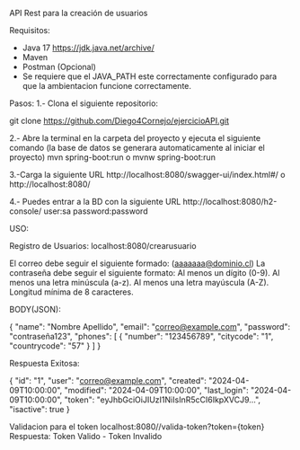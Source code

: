 API Rest para la creación de usuarios

Requisitos:
- Java 17 https://jdk.java.net/archive/
- Maven 
- Postman (Opcional)
- Se requiere que el JAVA_PATH este correctamente configurado para que la ambientacion funcione correctamente.

Pasos:
1.- Clona el siguiente repositorio:

git clone https://github.com/Diego4Cornejo/ejercicioAPI.git

2.- Abre la terminal en la carpeta del proyecto y ejecuta el siguiente comando (la base de datos se generara automaticamente al iniciar el proyecto)
mvn spring-boot:run
o
mvnw spring-boot:run


3.-Carga la siguiente URL 
http://localhost:8080/swagger-ui/index.html#/
o
http://localhost:8080/

4.- Puedes entrar a la BD con la siguiente URL 
http://localhost:8080/h2-console/
user:sa
password:password

USO:

Registro de Usuarios:
localhost:8080/crearusuario

El correo debe seguir el siguiente formado: (aaaaaaa@dominio.cl)
La contraseña debe seguir el siguiente formato: 
Al menos un dígito (0-9).
Al menos una letra minúscula (a-z).
Al menos una letra mayúscula (A-Z).
Longitud mínima de 8 caracteres.

BODY(JSON):

{
  "name": "Nombre Apellido",
  "email": "correo@example.com",
  "password": "contraseña123",
  "phones": [
    {
      "number": "123456789",
      "citycode": "1",
      "countrycode": "57"
    }
  ]
}

Respuesta Exitosa: 

{
  "id": "1",
  "user": "correo@example.com",
  "created": "2024-04-09T10:00:00",
  "modified": "2024-04-09T10:00:00",
  "last_login": "2024-04-09T10:00:00",
  "token": "eyJhbGciOiJIUzI1NiIsInR5cCI6IkpXVCJ9...",
  "isactive": true
}

Validacion para el token 
localhost:8080//valida-token?token={token}
Respuesta: Token Valido - Token Invalido
